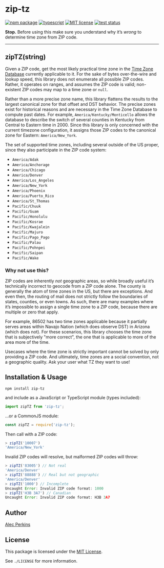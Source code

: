 
# zip-tz

[![npm package](https://img.shields.io/npm/v/zip-tz)](https://www.npmjs.com/package/zip-tz) [![typescript](https://img.shields.io/npm/types/zip-tz)](https://github.com/alecperkins/zip-tz) [![MIT license](https://img.shields.io/npm/l/zip-tz)](https://github.com/alecperkins/zip-tz/blob/main/LICENSE) [![test status](https://github.com/alecperkins/zip-tz/actions/workflows/test.yml/badge.svg)](https://github.com/alecperkins/zip-tz/actions/workflows/test.yml)

**Stop.** Before using this make sure you understand why it’s _wrong_ to determine time zone from ZIP code.

---

## zipTZ(string)

Given a ZIP code, get the most likely practical time zone in the [Time Zone Database](https://www.iana.org/time-zones) currently applicable to it. For the sake of bytes over-the-wire and lookup speed, this library does not enumerate all possible ZIP codes. Rather, it operates on ranges, and assumes the ZIP code is valid; non-existent ZIP codes may map to a time zone or `null`.

Rather than a more precise zone name, this library flattens the results to the largest canonical zone for that offset and DST behavior. The precise zones exist for historical reasons and are necessary in the Time Zone Database to compute past dates. For example, `America/Kentucky/Monticello` allows the database to describe the switch of several counties in Kentucky from Central to Eastern time in 2000. Since this library is only concerned with the current timezone configuration, it assigns those ZIP codes to the canonical zone for Eastern: `America/New_York`.

The set of supported time zones, including several outside of the US proper, since they also participate in the ZIP code system:

* `America/Adak`
* `America/Anchorage`
* `America/Chicago`
* `America/Denver`
* `America/Los_Angeles`
* `America/New_York`
* `America/Phoenix`
* `America/Puerto_Rico`
* `America/St_Thomas`
* `Pacific/Chuuk`
* `Pacific/Guam`
* `Pacific/Honolulu`
* `Pacific/Kosrae`
* `Pacific/Kwajalein`
* `Pacific/Majuro`
* `Pacific/Pago_Pago`
* `Pacific/Palau`
* `Pacific/Pohnpei`
* `Pacific/Saipan`
* `Pacific/Wake`


### Why not use this?

ZIP codes are inherently _not_ geographic areas, so while broadly useful it’s technically incorrect to geocode from a ZIP code alone. The county is generally the atom of time zones in the US, but there are exceptions. And even then, the routing of mail does not strictly follow the boundaries of states, counties, or even towns. As such, there are many examples where it’s impossible to assign a single time zone to a ZIP code, because there are multiple or zero that apply.

For example, 86502 has two time zones applicable because it partially serves areas within Navajo Nation (which does observe DST) in Arizona (which does not). For these scenarios, this library chooses the time zone that is subjectively "more correct", the one that is applicable to more of the area more of the time.

Usecases where the time zone is strictly important cannot be solved by only providing a ZIP code. And ultimately, time zones are a social convention, not a geographic quality. Ask your user what TZ they want to use!



## Installation & Usage

`npm install zip-tz`

and include as a JavaScript or TypeScript module (types included):

```typescript
import zipTZ from 'zip-tz';
```

…or a CommonJS module:

```javascript
const zipTZ = require('zip-tz');
```

Then call with a ZIP code:

```javascript
> zipTZ('10007')
'America/New_York'
```

Invalid ZIP codes will resolve, but malformed ZIP codes will throw:
```javascript
> zipTZ('83005') // Not real
'America/Denver'
> zipTZ('88888') // Real but not geographic
'America/Denver'
> zipTZ('1000') // Incomplete
Uncaught Error: Invalid ZIP code format: 1000
> zipTZ('H3B 3A7') // Canadian
Uncaught Error: Invalid ZIP code format: H3B 3A7
```



## Author

[Alec Perkins](https://alecperkins.net)


## License

This package is licensed under the [MIT License](https://opensource.org/licenses/MIT).

See `./LICENSE` for more information.
